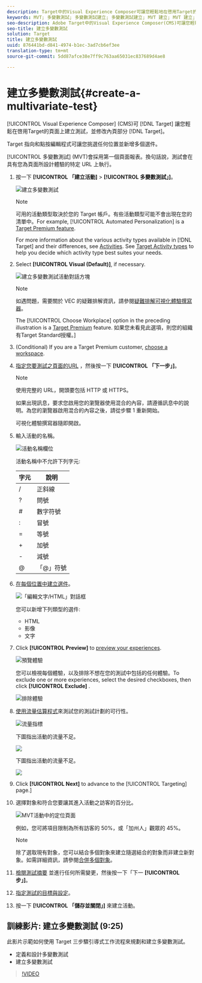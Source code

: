```yaml
---
description: Target中的Visual Experience Composer可讓您輕鬆地在啓用Target的頁面上建立多變數測試(MVT)，並修改Target中的部分頁面。
keywords: MVT; 多變數測試; 多變數測試建立; 多變數測試建立; MVT 建立; MVT 建立; MVT 如何; 多變數測試如何
seo-description: Adobe Target中的Visual Experience Composer(CMS)可讓您輕鬆在啓用Target的頁面上建立多變數測試(MVT)，並修改Target中的部分頁面。
seo-title: 建立多變數測試
solution: Target
title: 建立多變數測試
uuid: 876441bd-d841-4974-b1ec-3ad7cb6ef3ee
translation-type: tm+mt
source-git-commit: 5dd87afce38e7ff9c763aa65031ec837689d4ae8

---
```



# 建立多變數測試{#create-a-multivariate-test}

[!UICONTROL Visual Experience Composer] (CMS)可 [!DNL Target] 讓您輕鬆在啓用Target的頁面上建立測試，並修改內頁部分 [!DNL Target]。

Target 指向和點按編輯程式可讓您挑選任何位置並新增多個選件。

[!UICONTROL 多變數測試] (MVT)會採用第一個頁面報表。換句話說，測試會在具有您為頁面所設計體驗的特定 URL 上執行。

1. 按一下 **[!UICONTROL 「建立活動]** &gt; **[!UICONTROL 多變數測試」]**。

   ![建立多變數測試](/help/c-activities/c-multivariate-testing/t-create-multivariate-test/assets/create-multivariate.png)

   >[!NOTE]
   >
   >可用的活動類型取決於您的 Target 帳戶。有些活動類型可能不會出現在您的清單中。For example, [!UICONTROL Automated Personalization] is a [Target Premium feature](/help/c-intro/intro.md#premium).
   >
   >For more information about the various activity types available in [!DNL Target] and their differences, see [Activities](../../../c-activities/activities.md#concept_D317A95A1AB54674BA7AB65C7985BA03). See [Target Activity types](/help/c-activities/target-activities-guide.md) to help you decide which activity type best suites your needs.

1. Select **[!UICONTROL Visual (Default)]**, if necessary.

   ![建立多變數測試活動對話方塊](/help/c-activities/c-multivariate-testing/t-create-multivariate-test/assets/create-mvt-dialog.png)

   >[!NOTE]
   >
   >如遇問題，需要關於 VEC 的疑難排解資訊，請參閱[疑難排解可視化體驗撰寫器](/help/c-experiences/c-visual-experience-composer/r-troubleshoot-composer/troubleshoot-composer.md)。
   >
   >The [!UICONTROL Choose Workplace] option in the preceding illustration is a [Target Premium](/help/c-intro/intro.md) feature. 如果您未看見此選項，則您的組織有Target Standard授權。]

1. (Conditional) If you are a Target Premium customer, [choose a workspace](/help/administrating-target/c-user-management/property-channel/property-channel.md).

1. [指定您要測試之頁面的URL](../../../c-activities/c-multivariate-testing/t-create-multivariate-test/url.md#concept_C12E4A85FF3B4E518E3110F6CF1AF9C0) ，然後按一下 **[!UICONTROL 「下一步」]**。

   >[!NOTE]
   >
   >使用完整的 URL，開頭要包括 HTTP 或 HTTPS。

   如果出現訊息，要求您啟用您的瀏覽器使用混合的內容，請遵循訊息中的說明。為您的瀏覽器啟用混合的內容之後，請從步驟 1 重新開始。

   可視化體驗撰寫器隨即開啟。

1. 輸入活動的名稱。

   ![活動名稱欄位](/help/c-activities/c-multivariate-testing/t-create-multivariate-test/assets/activityname.png)

   活動名稱中不允許下列字元:

   | 字元 | 說明 |
   |--- |--- |
   | / | 正斜線 |
   | ? | 問號 |
   | # | 數字符號 |
   | : | 冒號 |
   | = | 等號 |
   | + | 加號 |
   | - | 減號 |
   | @ | 「@」符號 |

1. [在每個位置中建立選件](../../../c-activities/c-multivariate-testing/t-create-multivariate-test/add-offers.md#concept_DCE6B45C30F7419B8EC17AFDEE8D8AA6)。

   ![「編輯文字/HTML」對話框](/help/c-activities/c-multivariate-testing/t-create-multivariate-test/assets/editoffers.png)

   您可以新增下列類型的選件:

   * HTML
   * 影像
   * 文字

1. Click **[!UICONTROL Preview]** to [preview your experiences](/help/c-activities/c-multivariate-testing/t-create-multivariate-test/preview-experiences.md).

   ![預覽體驗](/help/c-activities/c-multivariate-testing/t-create-multivariate-test/assets/preview-mvt.png)

   您可以檢視每個體驗，以及排除不想在您的測試中包括的任何體驗。To exclude one or more experiences, select the desired checkboxes, then click **[!UICONTROL Exclude]** .

   ![排除體驗](/help/c-activities/c-multivariate-testing/t-create-multivariate-test/assets/preview-mvt-exclude.png)

1. [使用流量估算程式](../../../c-activities/c-multivariate-testing/t-create-multivariate-test/traffic-estimator.md#task_71AA6922AFD447EA8C5E610A78ABA714)來測試您的測試計劃的可行性。

   ![流量指標](/help/c-activities/c-multivariate-testing/t-create-multivariate-test/assets/mvt-traffic-indicator.png)

   下圖指出活動的流量不足。

   ![](assets/estimator.png)

   下圖指出活動的流量不足。

   ![](assets/estimator2.png)

1. Click **[!UICONTROL Next]** to advance to the [!UICONTROL Targeting] page.]

1. 選擇對象和符合您要讓其進入活動之訪客的百分比。

   ![MVT活動中的定位頁面](/help/c-activities/c-multivariate-testing/t-create-multivariate-test/assets/mvt_audperc.png)

   例如，您可將項目限制為所有訪客的 50%，或「加州人」觀眾的 45%。

   >[!NOTE]
   >
   >除了選取現有對象，您可以結合多個對象來建立隨選結合的對象而非建立新對象。如需詳細資訊，請參閱[合併多個對象](../../../c-target/combining-multiple-audiences.md#concept_A7386F1EA4394BD2AB72399C225981E5)。

1. [檢閱測試摘要](../../../c-activities/c-multivariate-testing/t-create-multivariate-test/test-summary.md#reference_971AB225963A4DC18EEB5B0E20F0A4A7) 並進行任何所需變更，然後按一下「下一 **[!UICONTROL 步」]**。

1. [指定測試的目標與設定](../../../c-activities/c-multivariate-testing/t-create-multivariate-test/goals-and-settings.md#reference_B25389FD6F3A4989801E740364B089CC)。

1. 按一下 **[!UICONTROL 「儲存並關閉」]** 來建立活動。

## 訓練影片: 建立多變數測試 (9:25)

此影片示範如何使用 Target 三步驟引導式工作流程來規劃和建立多變數測試。

* 定義和設計多變數測試
* 建立多變數測試

>[!VIDEO](https://video.tv.adobe.com/v/17395?captions=chi_hant)
